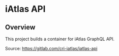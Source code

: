 # iAtlas API

## Overview

This project builds a container for iAtlas GraphQL API.

Source: https://gitlab.com/cri-iatlas/iatlas-api